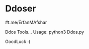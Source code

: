 # Ddoser
#t.me/ErfanMAfshar

Ddos Tools...
Usage: 
python3 Ddos.py <ip> <port> <Second>

GoodLuck :)
